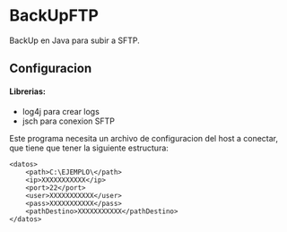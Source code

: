# BackUpFTP
BackUp en Java para subir a SFTP.

## Configuracion

#### Librerias:

- log4j para crear logs
- jsch para conexion SFTP

Este programa necesita un archivo de configuracion del host a conectar, que tiene que tener la siguiente estructura:

```
<datos>
    <path>C:\EJEMPLO\</path>
    <ip>XXXXXXXXXXX</ip>
    <port>22</port>
    <user>XXXXXXXXXXX</user>
    <pass>XXXXXXXXXXX</pass>
    <pathDestino>XXXXXXXXXXX</pathDestino>
</datos>
```
